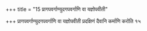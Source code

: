+++
title = "15 प्रागपवर्गाण्युदगपवर्गाणि वा यज्ञोपवीती"

+++
प्रागपवर्गाण्युदगपवर्गाणि वा यज्ञोपवीती प्रदक्षिणं दैवानि कर्माणि करोति १५